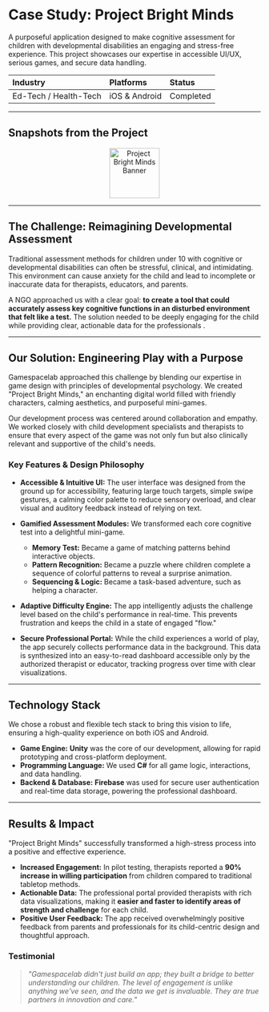 # Case Study: Project Bright Minds


A purposeful application designed to make cognitive assessment for children with developmental disabilities an engaging and stress-free experience. This project showcases our expertise in accessible UI/UX, serious games, and secure data handling.

| **Industry** | **Platforms** | **Status** |
| :--- | :--- | :--- |
| Ed-Tech / Health-Tech | iOS & Android | Completed |

---
## Snapshots from the Project

 <p align="center">
  <img src="https://cdn.discordapp.com/attachments/865420585437102090/1425189466334822511/Screenshot_2024-06-26_205635.png?ex=68e6ae9f&is=68e55d1f&hm=11d358564772c91a22863e252e9834e7bada035e507cedcb7cbbe4614a095c8d&" alt="Project Bright Minds Banner" width="100" hieght="100"/>
</p> 



---
## The Challenge: Reimagining Developmental Assessment

Traditional assessment methods for children under 10 with cognitive or developmental disabilities can often be stressful, clinical, and intimidating. This environment can cause anxiety for the child and lead to incomplete or inaccurate data for therapists, educators, and parents.

A NGO approached us with a clear goal: **to create a tool that could accurately assess key cognitive functions in an disturbed environment that felt like a test.** The solution needed to be deeply engaging for the child while providing clear, actionable data for the professionals .

---

## Our Solution: Engineering Play with a Purpose

Gamespacelab approached this challenge by blending our expertise in game design with principles of developmental psychology. We created "Project Bright Minds," an enchanting digital world filled with friendly characters, calming aesthetics, and purposeful mini-games.

Our development process was centered around collaboration and empathy. We worked closely with child development specialists and therapists to ensure that every aspect of the game was not only fun but also clinically relevant and supportive of the child's needs.



### Key Features & Design Philosophy

* **Accessible & Intuitive UI:** The user interface was designed from the ground up for accessibility, featuring large touch targets, simple swipe gestures, a calming color palette to reduce sensory overload, and clear visual and auditory feedback instead of relying on text.

* **Gamified Assessment Modules:** We transformed each core cognitive test into a delightful mini-game.
    * **Memory Test:** Became a game of matching patterns behind interactive objects.
    * **Pattern Recognition:** Became a puzzle where children complete a sequence of colorful patterns to reveal a surprise animation.
    * **Sequencing & Logic:** Became a task-based adventure, such as helping a character.

* **Adaptive Difficulty Engine:** The app intelligently adjusts the challenge level based on the child's performance in real-time. This prevents frustration and keeps the child in a state of engaged "flow."

* **Secure Professional Portal:** While the child experiences a world of play, the app securely collects performance data in the background. This data is synthesized into an easy-to-read dashboard accessible only by the authorized therapist or educator, tracking progress over time with clear visualizations.

---

## Technology Stack

We chose a robust and flexible tech stack to bring this vision to life, ensuring a high-quality experience on both iOS and Android.

* **Game Engine:** **Unity** was the core of our development, allowing for rapid prototyping and cross-platform deployment.
* **Programming Language:** We used **C#** for all game logic, interactions, and data handling.
* **Backend & Database:** **Firebase** was used for secure user authentication and real-time data storage, powering the professional dashboard.

---

## Results & Impact

"Project Bright Minds" successfully transformed a high-stress process into a positive and effective experience.

* **Increased Engagement:** In pilot testing, therapists reported a **90% increase in willing participation** from children compared to traditional tabletop methods.
* **Actionable Data:** The professional portal provided therapists with rich data visualizations, making it **easier and faster to identify areas of strength and challenge** for each child.
* **Positive User Feedback:** The app received overwhelmingly positive feedback from parents and professionals for its child-centric design and thoughtful approach.

### Testimonial

> *"Gamespacelab didn't just build an app; they built a bridge to better understanding our children. The level of engagement is unlike anything we've seen, and the data we get is invaluable. They are true partners in innovation and care."*

